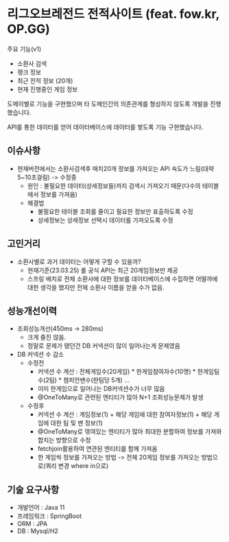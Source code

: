 
# 리그오브레전드 전적사이트 (feat. fow.kr, OP.GG)



주요 기능(v1)
- 소환사 검색
- 랭크 정보
- 최근 전적 정보 (20개)
- 현재 진행중인 게임 정보


도메이별로 기능을 구현했으며 타 도메인간의 의존관계를 형성하지 않도록 개발을 진행했습니다.

API를 통한 데이터를 얻어 데이터베이스에 데이터를 쌓도록 기능 구현했습니다.

## 이슈사항
- 현재버전에서는 소환사검색후 매치20개 정보를 가져오는 API 속도가 느림(대략 5~10초걸림) -> 수정중
  - 원인 : 불필요한 데이터(상세정보들)까지 검색시 가져오기 때문(다수의 테이블에서 정보를 가져옴)
  - 해결법
    - 불필요한 테이블 조회를 줄이고 필요한 정보만 표출하도록 수정
    - 상세정보는 상세정보 선택시 데이터를 가져오도록 수정
## 고민거리
- 소환사별로 과거 데이터는 어떻게 구할 수 있을까? 
  - 현재기준(23.03.25) 롤 공식 API는 최근 20게임정보만 제공
  - 스프링 배치로 전체 소환사에 대한 정보를 데이터베이스에 수집하면 어떨까에 대한 생각을 했지만 전체 소환사 이름을 얻을 수가 없음.

## 성능개선이력
- 조회성능개선(450ms -> 280ms)
  - 크게 줄진 않음.
  - 정말로 문제가 됐던건 DB 커넥션이 많이 일어나는게 문제였음
- DB 커넥션 수 감소
  - 수정전 
    - 커넥션 수 계산 : 전체게임수(20게임) * 한게임참여자수(10명) * 한게임팀수(2팀) * 챔피언밴수(한팀당 5개) ...
    - 이미 한게임으로 일어나는 DB커넥션수가 너무 많음
    - @OneToMany로 관련된 엔티티가 많아 N+1 조회성능문제가 발생
  - 수정후
    - 커넥션 수 계산 : 게임정보(1) + 해당 게임에 대한 참여자정보(1) + 해당 게임에 대한 팀 및 밴 정보(1)
    - @OneToMany로 엮여있는 엔티티가 많아 최대한 분할하여 정보를 가져와 합치는 방향으로 수정
    - fetchjoin활용하여 연관된 엔티티를 함께 가져옴
    - 한 게임씩 정보를 가져오는 방법 -> 전체 20게임 정보를 가져오는 방법으로(쿼리 변경 where in으로)
  


기술 요구사항
- 
- 개발언어 : Java 11
- 프레임워크 : SpringBoot
- ORM : JPA
- DB : Mysql/H2
